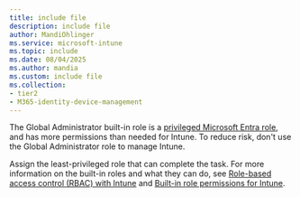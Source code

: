 ```yaml
---
title: include file
description: include file
author: MandiOhlinger
ms.service: microsoft-intune
ms.topic: include
ms.date: 08/04/2025
ms.author: mandia
ms.custom: include file
ms.collection:
- tier2
- M365-identity-device-management
---
```


<!-- This include file is used in articles that mention global admin. -->

The Global Administrator built-in role is a [privileged Microsoft Entra role](/entra/identity/role-based-access-control/privileged-roles-permissions), and has more permissions than needed for Intune. To reduce risk, don't use the Global Administrator role to manage Intune.

Assign the least-privileged role that can complete the task. For more information on the built-in roles and what they can do, see [Role-based access control (RBAC) with Intune](../fundamentals/role-based-access-control.md) and [Built-in role permissions for Intune](../fundamentals/role-based-access-control-reference.md).
